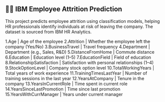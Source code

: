 ## 🧑‍💼 IBM Employee Attrition Prediction
This project predicts employee attrition using classification models, helping HR professionals identify individuals at risk of leaving the company. The dataset is sourced from IBM HR Analytics.

1.Age | Age of the employee
2.Attrition | Whether the employee left the company (Yes/No)
3.BusinessTravel | Travel frequency
4.Department | Department (e.g., Sales, R&D)
5.DistanceFromHome | Commute distance
6.Education | Education level (1–5)
7.EducationField | Field of education
8.RelationshipSatisfaction | Satisfaction with personal relationships (1–4)
9.StockOptionLevel | Company stock option level
10.TotalWorkingYears | Total years of work experience
11.TrainingTimesLastYear | Number of training sessions in the last year
12.YearsAtCompany | Tenure in the company
13.YearsInCurrentRole | Time spent in current role
14.YearsSinceLastPromotion | Time since last promotion
15.YearsWithCurrManager | Years under current manager

